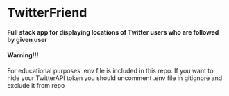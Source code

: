 # TwitterFriend
#### Full stack app for displaying locations of Twitter users who are followed by given user

#### Warning!!!
For educational purposes .env file is included in this repo. If you want to hide your TwitterAPI token you should uncomment .env file in gitignore and exclude it from repo